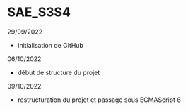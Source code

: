 # SAE_S3S4

29/09/2022

- initialisation de GitHub

06/10/2022

- début de structure du projet

09/10/2022

- restructuration du projet et passage sous ECMAScript 6
